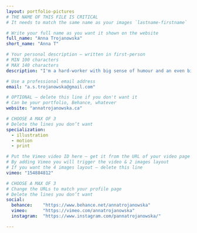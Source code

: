 ```yaml
---
layout: portfolio-pictures
# THE NAME OF THIS FILE IS CRITICAL
# It needs to match the same name as your images `lastname-firstname`

# Write your full name as you want it shown on the website
full_name: "Anna Trojanowska"
short_name: "Anna T"

# Your personal description — written in first-person
# MIN 100 characters
# MAX 140 characters
description: "I'm a hard-worker with big sense of humour and an even bigger heart. As a designer, I'm inspired by nature, literature, and gangster rap."

# Use a professional email address
email: "a.s.trojanowska@gmail.com"

# OPTIONAL — delete this line if you don't want it
# Can be your portfolio, Behance, whatever
website: "annatrojanowska.ca"

# CHOOSE A MAX OF 3
# Delete the lines you don’t want
specialization:
  - illustration
  - motion
  - print

# Put the Vimeo video ID here — get it from the URL of your video page
# By adding Vimeo you will trigger the video & 2 images layout
# If you want the 4 images layout — delete this line
vimeo: "154884812"

# CHOOSE A MAX OF 3
# Change the URLs to match your profile page
# Delete the lines you don’t want
social:
  behance:    "https://www.behance.net/annatrojanowska"
  vimeo:      "https://vimeo.com/annatrojanowska"
  instagram:  "https://www.instagram.com/pannatrojanowska/"

---
```

